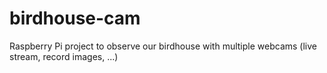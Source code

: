 # birdhouse-cam
Raspberry Pi project to observe our birdhouse with multiple webcams (live stream, record images, ...)
